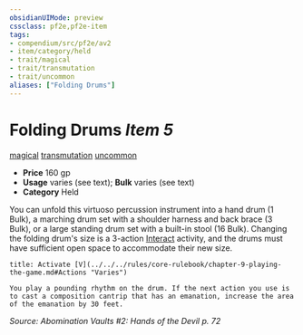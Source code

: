 ```yaml
---
obsidianUIMode: preview
cssclass: pf2e,pf2e-item
tags:
- compendium/src/pf2e/av2
- item/category/held
- trait/magical
- trait/transmutation
- trait/uncommon
aliases: ["Folding Drums"]
---
```

# Folding Drums *Item 5*  
[magical](../../../Rules/traits/magical.md)  [transmutation](../../../Rules/traits/transmutation.md)  [uncommon](../../../Rules/traits/uncommon.md)  

- **Price** 160 gp
- **Usage** varies (see text); **Bulk** varies (see text)
- **Category** Held

You can unfold this virtuoso percussion instrument into a hand drum (1 Bulk), a marching drum set with a shoulder harness and back brace (3 Bulk), or a large standing drum set with a built-in stool (16 Bulk). Changing the folding drum's size is a 3-action [Interact](../../../Rules/actions/interact.md) activity, and the drums must have sufficient open space to accommodate their new size.

```ad-embed-ability
title: Activate [V](../../../rules/core-rulebook/chapter-9-playing-the-game.md#Actions "Varies")

You play a pounding rhythm on the drum. If the next action you use is to cast a composition cantrip that has an emanation, increase the area of the emanation by 30 feet.
```

*Source: Abomination Vaults #2: Hands of the Devil p. 72*
